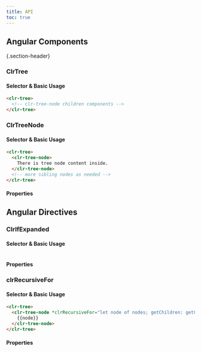 ```yaml
---
title: API
toc: true
---
```


## Angular Components

{.section-header}

### ClrTree

#### Selector & Basic Usage

```html
<clr-tree>
  <!-- clr-tree-node children components -->
</clr-tree>
```

### ClrTreeNode

#### Selector & Basic Usage

```html
<clr-tree>
  <clr-tree-node>
    There is tree node content inside.
  </clr-tree-node>
  <!-- more sibling nodes as needed -->
</clr-tree>
```

#### Properties

<DocComponentApi component="ClrTreeNode" item="bindings" />

## Angular Directives

### ClrIfExpanded

#### Selector & Basic Usage

```html

```

#### Properties

<DocComponentApi component="ClrIfExpanded" item="bindings" />

### clrRecursiveFor

#### Selector & Basic Usage

```html
<clr-tree>
  <clr-tree-node *clrRecursiveFor="let node of nodes; getChildren: getChildren">
    {{node}}
  </clr-tree-node>
</clr-tree>
```

#### Properties

<DocComponentApi component="ClrRecursiveFor" item="bindings" />
